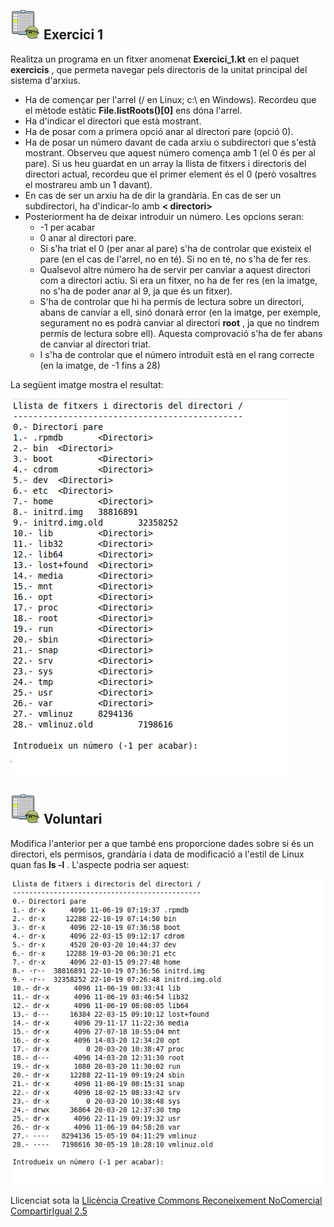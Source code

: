 
## ![](icon_activity.gif) Exercici 1

Realitza un programa en un fitxer anomenat **Exercici_1.kt** en el paquet
**exercicis** , que permeta navegar pels directoris de la unitat principal del
sistema d'arxius.

  * Ha de començar per l'arrel (/ en Linux; c:\ en Windows). Recordeu que el mètode estàtic **File.listRoots()[0]** ens dóna l'arrel.
  * Ha d'indicar el directori que està mostrant.
  * Ha de posar com a primera opció anar al directori pare (opció 0).
  * Ha de posar un número davant de cada arxiu o subdirectori que s'està mostrant. Observeu que aquest número comença amb 1 (el 0 és per al pare). Si us heu guardat en un array la llista de fitxers i directoris del directori actual, recordeu que el primer element és el 0 (però vosaltres el mostrareu amb un 1 davant).
  * En cas de ser un arxiu ha de dir la grandària. En cas de ser un subdirectori, ha d'indicar-lo amb **< directori>**
  * Posteriorment ha de deixar introduir un número. Les opcions seran: 
    * -1 per acabar
    * 0 anar al directori pare.
    * Si s'ha triat el 0 (per anar al pare) s'ha de controlar que existeix el pare (en el cas de l'arrel, no en té). Si no en té, no s'ha de fer res.
    * Qualsevol altre número ha de servir per canviar a aquest directori com a directori actiu. Si era un fitxer, no ha de fer res (en la imatge, no s'ha de poder anar al 9, ja que és un fitxer).
    * S'ha de controlar que hi ha permís de lectura sobre un directori, abans de canviar a ell, sinó donarà error (en la imatge, per exemple, segurament no es podrà canviar al directori **root** , ja que no tindrem permís de lectura sobre ell). Aquesta comprovació s'ha de fer abans de canviar al directori triat.
    * I s'ha de controlar que el número introduït està en el rang correcte (en la imatge, de -1 fins a 28)

La següent imatge mostra el resultat:

![](T1_Ex_1_1.png)

## ![](icon_activity.gif) Voluntari

Modifica l'anterior per a que també ens proporcione dades sobre si és un
directori, els permisos, grandària i data de modificació a l'estil de Linux
quan fas **ls -l** . L'aspecte podria ser aquest:

![](T1_Ex_1_2.png)

Llicenciat sota la  [Llicència Creative Commons Reconeixement NoComercial
CompartirIgual 2.5](http://creativecommons.org/licenses/by-nc-sa/2.5/)

